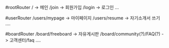 #rootRouter
/ -> 메인
/join -> 회원가입
/login -> 로그인
...

#userRouter
/users/mypage -> 마이페이지
/users/resume -> 자기소개서 쓰기
....

#boardRouter
/board/freeboard -> 자유게시판
/board/community(?)/FAQ(?) -> 고객센터/faq
....
